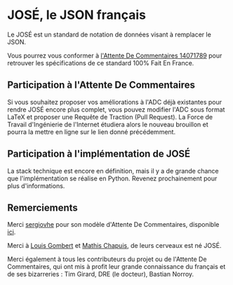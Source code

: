 # JOSÉ, le JSON français

Le JOSÉ est un standard de notation de données visant à remplacer le JSON.

Vous pourrez vous conformer à [l'Attente De Commentaires 14071789](https://mathor.freeboxos.fr/RFCJose.pdf) pour retrouver les spécifications de ce standard 100% Fait En France.

## Participation à l'Attente De Commentaires

Si vous souhaitez proposer vos améliorations à l'ADC déjà existantes pour rendre JOSÉ encore plus complet, vous pouvez modifier l'ADC sous format LaTeX et proposer une Requête de Traction (Pull Request). La Force de Travail d'Ingénierie de l'Internet étudiera alors le nouveau brouillon et pourra la mettre en ligne sur le lien donné précédemment.

## Participation à l'implémentation de JOSÉ

La stack technique est encore en définition, mais il y a de grande chance que l'implémentation se réalise en Python. Revenez prochainement pour plus d'informations.

## Remerciements

Merci [sergiovhe](https://github.com/sergiovhe) pour son modèle d'Attente De Commentaires, disponible [ici](https://github.com/sergiovhe/rfc-template).

Merci à [Louis Gombert](https://github.com/Lgt2x) et [Mathis Chapuis](https://github.com/mathis-chapuis), de leurs cerveaux est né JOSÉ.

Merci également à tous les contributeurs du projet ou de l'Attente De Commentaires, qui ont mis à profit leur grande connaissance du français et de ses bizarreries : Tim Girard, DRE (le docteur), Bastian Norroy.
